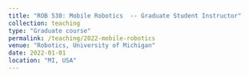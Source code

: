 ```yaml
---
title: "ROB 530: Mobile Robotics  -- Graduate Student Instructor"
collection: teaching
type: "Graduate course"
permalink: /teaching/2022-mobile-robotics
venue: "Robotics, University of Michigan"
date: 2022-01-01
location: "MI, USA"
---
```

<!-- I was a graduate student instructor (GSI) for ROB 530: Mobile Robotics. In this course, we cover theory and application of probabilistic techniques for autonomous mobile robotics. Topics include Bayesian filtering; stochastic representations of the environment; motion and sensor models for mobile robots; algorithms for mapping, localization; application to autonomous marine, ground, and air vehicles. -->